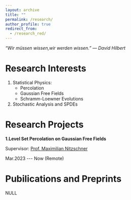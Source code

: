 ```yaml
---
layout: archive
title: ""
permalink: /research/
author_profile: true
redirect_from: 
  - /research_red/
---
```


*“Wir müssen wissen,wir werden wissen.” ― David Hilbert*

Research Interests
===

1. Statistical Physics:
   - Percolation
   - Gaussian Free Fields
   - Schramm-Loewner Evolutions
2. Stochastic Analysis and SPDEs

Research Projects
===

**1.Level Set Percolation on Gaussian Free Fields**

Supervisor: [Prof. Maximilian Nitzschner](https://cims.nyu.edu/~mn2977)

Mar.2023 --- Now (Remote)


Pubilications and Preprints
===
NULL
